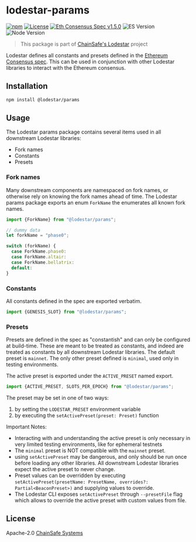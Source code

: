 # lodestar-params

[![npm](https://img.shields.io/npm/v/@lodestar/types)](https://www.npmjs.com/package/@lodestar/types)
[![License](https://img.shields.io/badge/License-Apache%202.0-blue.svg)](https://opensource.org/licenses/Apache-2.0)
[![Eth Consensus Spec v1.5.0](https://img.shields.io/badge/ETH%20consensus--spec-1.5.0-blue)](https://github.com/ethereum/consensus-specs/releases/tag/v1.5.0)
![ES Version](https://img.shields.io/badge/ES-2021-yellow)
![Node Version](https://img.shields.io/badge/node-22.x-green)

> This package is part of [ChainSafe's Lodestar](https://lodestar.chainsafe.io) project

Lodestar defines all constants and presets defined in the [Ethereum Consensus spec](https://github.com/ethereum/consensus-specs). This can be used in conjunction with other Lodestar libraries to interact with the Ethereum consensus.

## Installation

```sh
npm install @lodestar/params
```

## Usage

The Lodestar params package contains several items used in all downstream Lodestar libraries:

- Fork names
- Constants
- Presets

### Fork names

Many downstream components are namespaced on fork names, or otherwise rely on knowing the fork names ahead of time. The Lodestar params package exports an enum `ForkName` the enumerates all known fork names.

```typescript
import {ForkName} from "@lodestar/params";

// dummy data
let forkName = "phase0";

switch (forkName) {
  case ForkName.phase0:
  case ForkName.altair:
  case ForkName.bellatrix:
  default:
}
```

### Constants

All constants defined in the spec are exported verbatim.

```typescript
import {GENESIS_SLOT} from "@lodestar/params";
```

### Presets

Presets are defined in the spec as "constantish" and can only be configured at build-time. These are meant to be treated as constants, and indeed are treated as constants by all downstream Lodestar libraries. The default preset is `mainnet`. The only other preset defined is `minimal`, used only in testing environments.

The active preset is exported under the `ACTIVE_PRESET` named export.

```typescript
import {ACTIVE_PRESET, SLOTS_PER_EPOCH} from "@lodestar/params";
```

The preset may be set in one of two ways:

1. by setting the `LODESTAR_PRESET` environment variable
2. by executing the `setActivePreset(preset: Preset)` function

Important Notes:

- Interacting with and understanding the active preset is only necessary in very limited testing environments, like for ephemeral testnets
- The `minimal` preset is NOT compatible with the `mainnet` preset.
- using `setActivePreset` may be dangerous, and only should be run once before loading any other libraries. All downstream Lodestar libraries expect the active preset to never change.
- Preset values can be overridden by executing `setActivePreset(presetName: PresetName, overrides?: Partial<BeaconPreset>)` and supplying values to override.
- The Lodestar CLI exposes `setActivePreset` through `--presetFile` flag which allows to override the active preset with custom values from file.

## License

Apache-2.0 [ChainSafe Systems](https://chainsafe.io)
